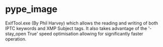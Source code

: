 # pype_image
ExifTool.exe (By Phil Harvey) which allows the reading and writing of both IPTC keywords and XMP 
Subject tags. It also takes advantage of the '-stay_open True' speed optimisation allowing for 
significantly faster operation.  
